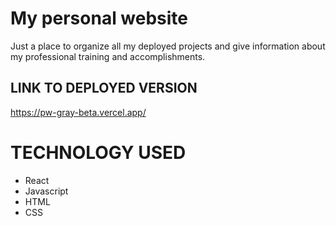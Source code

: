 # My personal website

Just a place to organize all my deployed projects and give information about my professional training and accomplishments.

## LINK TO DEPLOYED VERSION

https://pw-gray-beta.vercel.app/

# TECHNOLOGY USED

- React
- Javascript
- HTML
- CSS

